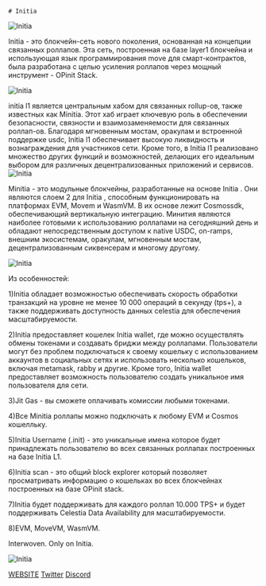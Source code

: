                                                                                  # Initia

![Initia](https://pbs.twimg.com/profile_banners/1604741451404873729/1671784127/1500x500)

Initia - это блокчейн-сеть нового поколения, основанная на концепции связанных роллапов. Эта сеть, построенная на базе layer1 блокчейна и использующая язык программирования move для смарт-контрактов, была разработана с целью усиления роллапов через мощный инструмент - OPinit Stack.

![Initia](https://pbs.twimg.com/media/GFlqhgCbsAAaLGG?format=jpg&name=4096x4096)

initia l1 является центральным хабом для связанных rollup-ов, также известных как Minitia. Этот хаб играет ключевую роль в обеспечении безопасности, связности и взаимозаменяемости для связанных роллап-ов. Благодаря мгновенным мостам, оракулам и встроенной поддержке usdc, Initia  l1 обеспечивает высокую ликвидность и вознаграждения для участников сети. Кроме того, в Initia  l1 реализовано множество других функций и возможностей, делающих его идеальным выбором для различных децентрализованных приложений и сервисов.
![Initia](https://pbs.twimg.com/media/GHWU22NacAA3VGU?format=jpg&name=4096x4096)

Minitia  - это модульные блокчейны, разработанные на основе Initia . Они являются слоем 2 для Initia , способным функционировать на платформах EVM, Movem и WasmVM. В их основе лежит Cosmossdk, обеспечивающий вертикальную интеграцию. Минития являются наиболее готовыми к использованию роллапами на сегодняшний день и обладают непосредственным доступом к native USDC, on-ramps, внешним экосистемам, оракулам, мгновенным мостам, децентрализованным сиквенсерам и многому другому.

![Initia](https://pbs.twimg.com/media/GFlqfRybsAEY-_x?format=jpg&name=4096x4096)


Из особенностей:

1)Initia обладает возможностью обеспечивать скорость обработки транзакций на уровне не менее 10 000 операций в секунду (tps+), а также поддерживать доступность данных celestia для обеспечения масштабируемости.

2)Initia предоставляет кошелек Initia wallet, где можно осуществлять обмены токенами и создавать бриджи между роллапами. Пользователи могут без проблем подключаться к своему кошельку с использованием аккаунтов в социальных сетях и использовать несколько кошельков, включая metamask, rabby и другие. Кроме того, Initia wallet предоставляет возможность пользователю создать уникальное имя пользователя для сети.

3)Jit Gas - вы сможете оплачивать комиссии любыми токенами.

4)Все Minitia роллапы можно подключать к  любому EVM и Cosmos кошелльку.

5)Initia Username (.init) - это уникальные имена которое будет принадлежать пользователю во всех связанных роллапах построенных на базе Initia L1.

6)Initia scan - это общий block explorer который позволяет просматривать информацию о кошельках во всех блокчейнах построенных на базе OPinit stack.

7)Initia будет поддерживать для каждого роллап 10.000 TPS+ и будет поддерживать Celestia Data Availability для масштабируемости.

8)EVM, MoveVM, WasmVM.

Interwoven.
Only on Initia.

![Initia](https://pbs.twimg.com/media/GHheRHCbkAEokpn?format=jpg&name=4096x4096)

[WEBSITE](https://initia.xyz/)   [Twitter](https://twitter.com/initiafdn/)    [Discord]( https://discord.gg/initia/)
